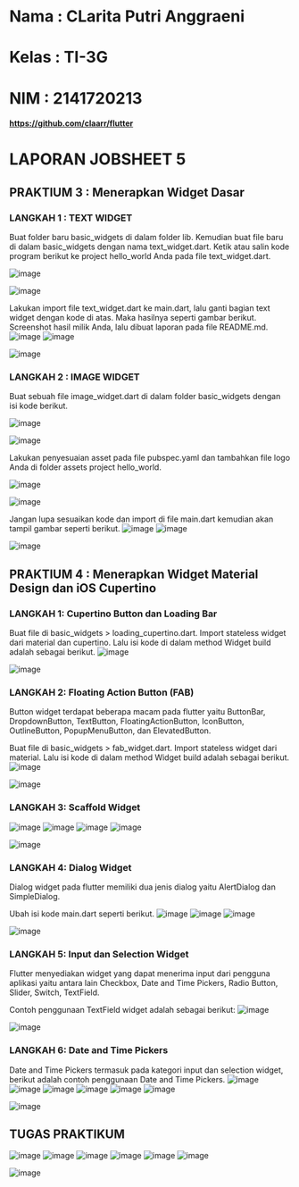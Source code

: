 # Nama : CLarita Putri Anggraeni
# Kelas : TI-3G
# NIM : 2141720213
#### https://github.com/claarr/flutter

# LAPORAN JOBSHEET 5
## PRAKTIUM 3 : Menerapkan Widget Dasar
### LANGKAH 1 : TEXT WIDGET
Buat folder baru basic_widgets di dalam folder lib. Kemudian buat file baru di dalam basic_widgets dengan nama text_widget.dart. Ketik atau salin kode program berikut ke project hello_world Anda pada file text_widget.dart.

![image](https://github.com/claarr/flutter/assets/113651004/ce27263b-4795-452b-9ada-a38a53df4d87)

![image](https://github.com/claarr/flutter/assets/113651004/c62c41c5-9659-4620-b32b-4b77c636a7ca)

Lakukan import file text_widget.dart ke main.dart, lalu ganti bagian text widget dengan kode di atas. Maka hasilnya seperti gambar berikut. Screenshot hasil milik Anda, lalu dibuat laporan pada file README.md.
![image](https://github.com/claarr/flutter/assets/113651004/70c5b641-814a-4e6f-aed6-f7cfe93fe8aa)
![image](https://github.com/claarr/flutter/assets/113651004/a7f3c1e7-a501-45be-b776-2239d6355e4a)

![image](https://github.com/claarr/flutter/assets/113651004/dfe8c237-311d-4828-95ea-066fab79887b)

### LANGKAH 2 : IMAGE WIDGET
Buat sebuah file image_widget.dart di dalam folder basic_widgets dengan isi kode berikut.

![image](https://github.com/claarr/flutter/assets/113651004/219a8dc7-ffc3-42f0-a0cd-c8aad0858e81)

![image](https://github.com/claarr/flutter/assets/113651004/5f5467d9-c0b1-47ed-8ac5-40a97dae5d34)


Lakukan penyesuaian asset pada file pubspec.yaml dan tambahkan file logo Anda di folder assets project hello_world.

![image](https://github.com/claarr/flutter/assets/113651004/b00a53ef-6898-4673-84dc-b11acd1db17c)

![image](https://github.com/claarr/flutter/assets/113651004/cbe4948a-6844-43fd-8bbd-03dc8ccffe2e)


Jangan lupa sesuaikan kode dan import di file main.dart kemudian akan tampil gambar seperti berikut.
![image](https://github.com/claarr/flutter/assets/113651004/77d58808-d24f-4933-a038-29971a146253)
![image](https://github.com/claarr/flutter/assets/113651004/8ca615ab-720e-450c-a047-b8a61f40a7c9)

![image](https://github.com/claarr/flutter/assets/113651004/86c63dc3-1de6-456f-a409-a85d849723f2)

## PRAKTIUM 4 : Menerapkan Widget Material Design dan iOS Cupertino
### LANGKAH 1: Cupertino Button dan Loading Bar
Buat file di basic_widgets > loading_cupertino.dart. Import stateless widget dari material dan cupertino. Lalu isi kode di dalam method Widget build adalah sebagai berikut.
![image](https://github.com/claarr/flutter/assets/113651004/058333b3-1ce0-4ed3-907c-3eb4072452b5)

![image](https://github.com/claarr/flutter/assets/113651004/faa899af-0f69-437c-afca-f6a4befdb23f)

### LANGKAH 2: Floating Action Button (FAB)
Button widget terdapat beberapa macam pada flutter yaitu ButtonBar, DropdownButton, TextButton, FloatingActionButton, IconButton, OutlineButton, PopupMenuButton, dan ElevatedButton.

Buat file di basic_widgets > fab_widget.dart. Import stateless widget dari material. Lalu isi kode di dalam method Widget build adalah sebagai berikut.
![image](https://github.com/claarr/flutter/assets/113651004/ebce1bc4-8e87-466a-a973-135235a734c0)

![image](https://github.com/claarr/flutter/assets/113651004/cb09e211-98ec-4b9d-9ae8-d6df6c2ae9be)

### LANGKAH 3: Scaffold Widget
![image](https://github.com/claarr/flutter/assets/113651004/964aca7e-8161-4df3-bbeb-fe8cc0faa496)
![image](https://github.com/claarr/flutter/assets/113651004/258d5970-dbf0-4ae3-bd79-afc78ab7da36)
![image](https://github.com/claarr/flutter/assets/113651004/340a36e3-36b6-4f0b-8e0c-308056ebcbcf)
![image](https://github.com/claarr/flutter/assets/113651004/97af7e57-1550-45d1-b9a6-d4c1c2a40bc7)


![image](https://github.com/claarr/flutter/assets/113651004/204df107-d8f8-4ac3-a37a-f9e6f2777d40)

### LANGKAH 4: Dialog Widget
Dialog widget pada flutter memiliki dua jenis dialog yaitu AlertDialog dan SimpleDialog.

Ubah isi kode main.dart seperti berikut.
![image](https://github.com/claarr/flutter/assets/113651004/f1c4c8b8-b7cd-4e0f-8116-1ee9ebad56aa)
![image](https://github.com/claarr/flutter/assets/113651004/b4914c01-fb8b-4e1d-999b-3822d476d04a)
![image](https://github.com/claarr/flutter/assets/113651004/a5dbb9fa-0b29-48b6-b803-c541baf6d94e)


![image](https://github.com/claarr/flutter/assets/113651004/533e20f3-38cf-4417-b6da-246de8e5193b)

### LANGKAH 5: Input dan Selection Widget
Flutter menyediakan widget yang dapat menerima input dari pengguna aplikasi yaitu antara lain Checkbox, Date and Time Pickers, Radio Button, Slider, Switch, TextField.

Contoh penggunaan TextField widget adalah sebagai berikut:
![image](https://github.com/claarr/flutter/assets/113651004/aaaff8e5-c5de-47f3-9a40-66d314401476)

![image](https://github.com/claarr/flutter/assets/113651004/67a2e1db-2c3a-4713-ad79-37450e3c5d05)

### LANGKAH 6: Date and Time Pickers
Date and Time Pickers termasuk pada kategori input dan selection widget, berikut adalah contoh penggunaan Date and Time Pickers.
![image](https://github.com/claarr/flutter/assets/113651004/01fce8c0-e908-4e7a-803c-b076c1a850b9)
![image](https://github.com/claarr/flutter/assets/113651004/e9cf40de-6296-41f3-9e4e-aae7c180eb20)
![image](https://github.com/claarr/flutter/assets/113651004/304b63c2-32a5-4e85-b1d1-d7a50e68f5c0)
![image](https://github.com/claarr/flutter/assets/113651004/6fc655eb-dff1-42c6-8ac4-6be6fea2777c)
![image](https://github.com/claarr/flutter/assets/113651004/04261b6b-2631-44fd-94c1-77e38a2fc2c3)
![image](https://github.com/claarr/flutter/assets/113651004/f13b2942-a7b9-474e-936e-1c018e08bdeb)


![image](https://github.com/claarr/flutter/assets/113651004/bf18cb30-f85a-4224-b60c-38c1840f308d)

## TUGAS PRAKTIKUM
![image](https://github.com/claarr/flutter/assets/113651004/b50c6ae1-7b0b-4321-9fe3-78a9c5493253)
![image](https://github.com/claarr/flutter/assets/113651004/d6d78b2e-ad6c-427c-8083-5b9ee2eb5817)
![image](https://github.com/claarr/flutter/assets/113651004/9eb3518e-d559-47f9-ac5b-902fbd3315f7)
![image](https://github.com/claarr/flutter/assets/113651004/f6ce37d1-8417-41fb-8892-050435d14a31)
![image](https://github.com/claarr/flutter/assets/113651004/85ff524c-b1e9-4665-9cab-f00f7e7c0c3d)
![image](https://github.com/claarr/flutter/assets/113651004/291592f9-51f3-4793-9cbe-993d664b4627)


![image](https://github.com/claarr/flutter/assets/113651004/56eb9fcd-367d-4e1d-bc28-5c466328dead)
